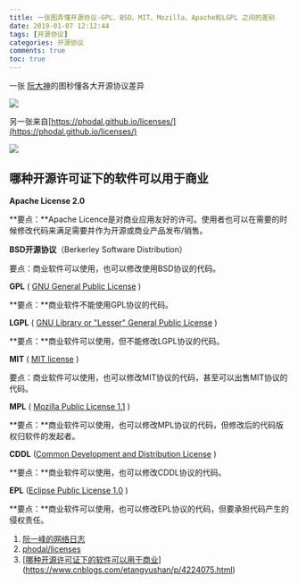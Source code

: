 ```yaml
---
title: 一张图弄懂开源协议-GPL、BSD、MIT、Mozilla、Apache和LGPL 之间的差别
date: 2019-01-07 12:12:44
tags: [开源协议]
categories: 开源协议
comments: true
toc: true
---
```




一张 [阮大神](http://www.ruanyifeng.com/)的图秒懂各大开源协议差异

![](https://cdn.jsdelivr.net/gh/sogrey/cdn/imgs/bg2011050101.png)

另一张来自[https://phodal.github.io/licenses/](https://phodal.github.io/licenses/)

![](https://phodal.github.io/licenses/license.svg)



## 哪种开源许可证下的软件可以用于商业

**Apache License 2.0**

**要点：**Apache Licence是对商业应用友好的许可。使用者也可以在需要的时候修改代码来满足需要并作为开源或商业产品发布/销售。 

**BSD开源协议**（Berkerley Software Distribution）

要点：商业软件可以使用，也可以修改使用BSD协议的代码。 

**GPL** ( [GNU General Public License](http://www.opensource.org/licenses/gpl-license) )

**要点：**商业软件不能使用GPL协议的代码。 

**LGPL** ( [GNU Library or "Lesser" General Public License](http://www.opensource.org/licenses/lgpl-license) )

**要点：**商业软件可以使用，但不能修改LGPL协议的代码。 

**MIT** ( [MIT license](http://www.opensource.org/licenses/MIT) )

要点：商业软件可以使用，也可以修改MIT协议的代码，甚至可以出售MIT协议的代码。 

**MPL** ( [Mozilla Public License 1.1](http://www.opensource.org/licenses/MPL-1.1) ) 

**要点：**商业软件可以使用，也可以修改MPL协议的代码，但修改后的代码版权归软件的发起者。 

**CDDL** ([Common Development and Distribution License](http://www.opensource.org/licenses/CDDL-1.0) ) 

**要点：**商业软件可以使用，也可以修改CDDL协议的代码。 

**EPL** ([Eclipse Public License 1.0](http://www.opensource.org/licenses/EPL-1.0) )

**要点：**商业软件可以使用，也可以修改EPL协议的代码，但要承担代码产生的侵权责任。

1. [阮一峰的网络日志](http://www.ruanyifeng.com/blog/2011/05/how_to_choose_free_software_licenses.html)
2. [phodal/licenses](https://github.com/phodal/licenses)
3. [[哪种开源许可证下的软件可以用于商业](https://www.cnblogs.com/etangyushan/p/4224075.html)](https://www.cnblogs.com/etangyushan/p/4224075.html)
